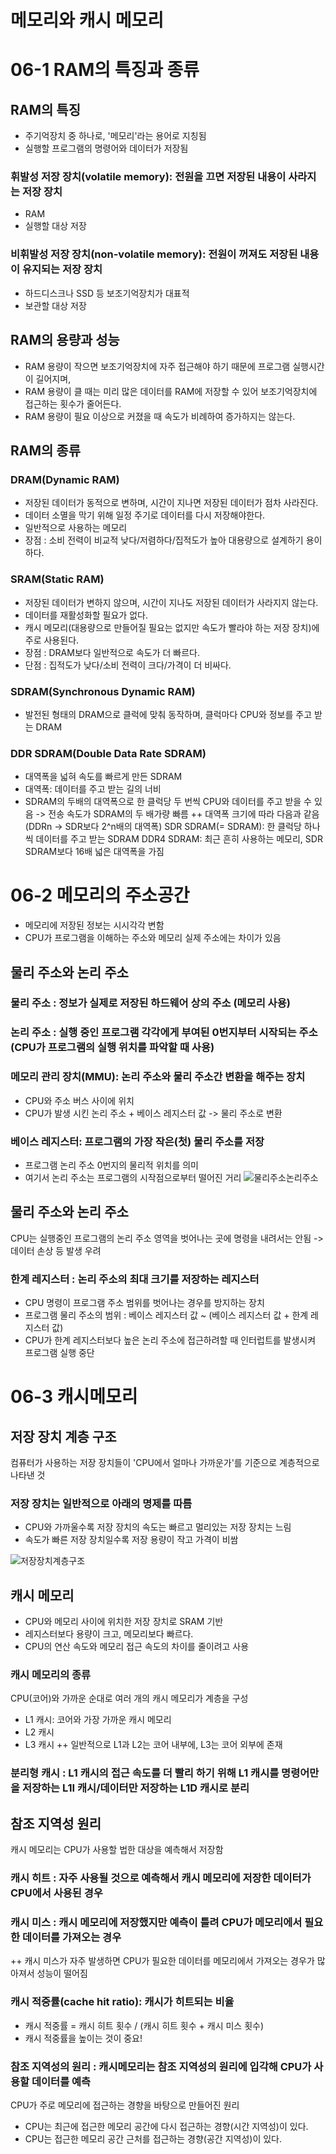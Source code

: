 # 메모리와 캐시 메모리

# 06-1 RAM의 특징과 종류

## RAM의 특징
  - 주기억장치 중 하나로, '메모리'라는 용어로 지칭됨
  - 실행할 프로그램의 명령어와 데이터가 저장됨
### 휘발성 저장 장치(volatile memory): 전원을 끄면 저장된 내용이 사라지는 저장 장치
  - RAM
  - 실행할 대상 저장
### 비휘발성 저장 장치(non-volatile memory): 전원이 꺼져도 저장된 내용이 유지되는 저장 장치
  - 하드디스크나 SSD 등 보조기억장치가 대표적
  - 보관할 대상 저장
  
## RAM의 용량과 성능
  - RAM 용량이 작으면 보조기억장치에 자주 접근해야 하기 때문에 프로그램 실행시간이 길어지며,
  - RAM 용량이 클 때는 미리 많은 데이터를 RAM에 저장할 수 있어 보조기억장치에 접근하는 횟수가 줄어든다.
  - RAM 용량이 필요 이상으로 커졌을 때 속도가 비례하여 증가하지는 않는다.

## RAM의 종류
### DRAM(Dynamic RAM)
  - 저장된 데이터가 동적으로 변하며, 시간이 지나면 저장된 데이터가 점차 사라진다.
  - 데이터 소멸을 막기 위해 일정 주기로 데이터를 다시 저장해야한다.
  - 일반적으로 사용하는 메모리
  - 장점 : 소비 전력이 비교적 낮다/저렴하다/집적도가 높아 대용량으로 설계하기 용이하다.
### SRAM(Static RAM)
  - 저장된 데이터가 변하지 않으며, 시간이 지나도 저장된 데이터가 사라지지 않는다.
  - 데이터를 재활성화할 필요가 없다.
  - 캐시 메모리(대용량으로 만들어질 필요는 없지만 속도가 빨라야 하는 저장 장치)에 주로 사용된다.
  - 장점 : DRAM보다 일반적으로 속도가 더 빠르다.
  - 단점 : 집적도가 낮다/소비 전력이 크다/가격이 더 비싸다.
### SDRAM(Synchronous Dynamic RAM)
  - 발전된 형태의 DRAM으로 클럭에 맞춰 동작하며, 클럭마다 CPU와 정보를 주고 받는 DRAM
### DDR SDRAM(Double Data Rate SDRAM)
  - 대역폭을 넓혀 속도를 빠르게 만든 SDRAM
  - 대역폭: 데이터를 주고 받는 길의 너비
  - SDRAM의 두배의 대역폭으로 한 클럭당 두 번씩 CPU와 데이터를 주고 받을 수 있음 -> 전송 속도가 SDRAM의 두 배가량 빠름
++ 대역폭 크기에 따라 다음과 같음 (DDRn -> SDR보다 2^n배의 대역폭)
SDR SDRAM(= SDRAM): 한 클럭당 하나씩 데이터를 주고 받는 SDRAM
DDR4 SDRAM: 최근 흔히 사용하는 메모리, SDR SDRAM보다 16배 넓은 대역폭을 가짐



# 06-2 메모리의 주소공간
  - 메모리에 저장된 정보는 시시각각 변함
  - CPU가 프로그램을 이해하는 주소와 메모리 실제 주소에는 차이가 있음
## 물리 주소와 논리 주소
### 물리 주소 : 정보가 실제로 저장된 하드웨어 상의 주소 (메모리 사용)
### 논리 주소 : 실행 중인 프로그램 각각에게 부여된 0번지부터 시작되는 주소 (CPU가 프로그램의 실행 위치를 파악할 때 사용)
### 메모리 관리 장치(MMU): 논리 주소와 물리 주소간 변환을 해주는 장치
  - CPU와 주소 버스 사이에 위치
  - CPU가 발생 시킨 논리 주소 + 베이스 레지스터 값 -> 물리 주소로 변환
### 베이스 레지스터: 프로그램의 가장 작은(첫) 물리 주소를 저장
  - 프로그램 논리 주소 0번지의 물리적 위치를 의미
  - 여기서 논리 주소는 프로그램의 시작점으로부터 떨어진 거리
![물리주소논리주소](https://github.com/boostcamp-5th-NLP05/cs-study/assets/96599427/619f33dd-249a-4201-a711-0c7bab37591f)

## 물리 주소와 논리 주소
CPU는 실행중인 프로그램의 논리 주소 영역을 벗어나는 곳에 명령을 내려서는 안됨 -> 데이터 손상 등 발생 우려
### 한계 레지스터 : 논리 주소의 최대 크기를 저장하는 레지스터
  - CPU 명령이 프로그램 주소 범위를 벗어나는 경우를 방지하는 장치
  - 프로그램 물리 주소의 범위 : 베이스 레지스터 값 ~ (베이스 레지스터 값 + 한계 레지스터 값)
  - CPU가 한계 레지스터보다 높은 논리 주소에 접근하려할 때 인터럽트를 발생시켜 프로그램 실행 중단

 
# 06-3 캐시메모리
## 저장 장치 계층 구조
컴퓨터가 사용하는 저장 장치들이 'CPU에서 얼마나 가까운가'를 기준으로 계층적으로 나타낸 것
### 저장 장치는 일반적으로 아래의 명제를 따름
- CPU와 가까울수록 저장 장치의 속도는 빠르고 멀리있는 저장 장치는 느림
- 속도가 빠른 저장 장치일수록 저장 용량이 작고 가격이 비쌈

![저장장치계층구조](https://github.com/boostcamp-5th-NLP05/cs-study/assets/96599427/26192d1d-8ea7-4a8b-b3d1-a28ffd97d63b)

## 캐시 메모리
  - CPU와 메모리 사이에 위치한 저장 장치로 SRAM 기반
  - 레지스터보다 용량이 크고, 메모리보다 빠르다.
  - CPU의 연산 속도와 메모리 접근 속도의 차이를 줄이려고 사용
### 캐시 메모리의 종류
CPU(코어)와 가까운 순대로 여러 개의 캐시 메모리가 계층을 구성
  - L1 캐시: 코어와 가장 가까운 캐시 메모리
  - L2 캐시
  - L3 캐시
++ 일반적으로 L1과 L2는 코어 내부에, L3는 코어 외부에 존재
### 분리형 캐시 : L1 캐시의 접근 속도를 더 빨리 하기 위해 L1 캐시를 명령어만을 저장하는 L1I 캐시/데이터만 저장하는 L1D 캐시로 분리

## 참조 지역성 원리
캐시 메모리는 CPU가 사용할 법한 대상을 예측해서 저장함
### 캐시 히트 : 자주 사용될 것으로 예측해서 캐시 메모리에 저장한 데이터가 CPU에서 사용된 경우
### 캐시 미스 : 캐시 메모리에 저장했지만 예측이 틀려 CPU가 메모리에서 필요한 데이터를 가져오는 경우
++ 캐시 미스가 자주 발생하면 CPU가 필요한 데이터를 메모리에서 가져오는 경우가 많아져서 성능이 떨어짐
### 캐시 적중률(cache hit ratio): 캐시가 히트되는 비율
  - 캐시 적중률 = 캐시 히트 횟수 / (캐시 히트 횟수 + 캐시 미스 횟수)
  - 캐시 적중률을 높이는 것이 중요!
### 참조 지역성의 원리 : 캐시메모리는 참조 지역성의 원리에 입각해 CPU가 사용할 데이터를 예측
CPU가 주로 메모리에 접근하는 경향을 바탕으로 만들어진 원리
  - CPU는 최근에 접근한 메모리 공간에 다시 접근하는 경향(시간 지역성)이 있다.
  - CPU는 접근한 메모리 공간 근처를 접근하는 경향(공간 지역성)이 있다.
